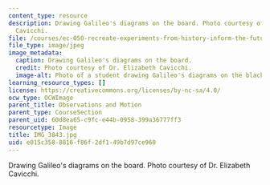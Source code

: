 ```yaml
---
content_type: resource
description: Drawing Galileo's diagrams on the board. Photo courtesy of Dr. Elizabeth
  Cavicchi.
file: /courses/ec-050-recreate-experiments-from-history-inform-the-future-from-the-past-galileo-january-iap-2010/e015c3588816f86f2df149b7d97ce960_IMG_3843.jpg
file_type: image/jpeg
image_metadata:
  caption: Drawing Galileo's diagrams on the board.
  credit: Photo courtesy of Dr. Elizabeth Cavicchi.
  image-alt: Photo of a student drawing Galileo's diagrams on the blackboard.
learning_resource_types: []
license: https://creativecommons.org/licenses/by-nc-sa/4.0/
ocw_type: OCWImage
parent_title: Observations and Motion
parent_type: CourseSection
parent_uid: 60d8ea65-c9fc-e44b-0958-399a36777ff3
resourcetype: Image
title: IMG_3843.jpg
uid: e015c358-8816-f86f-2df1-49b7d97ce960
---
```

Drawing Galileo's diagrams on the board. Photo courtesy of Dr. Elizabeth Cavicchi.